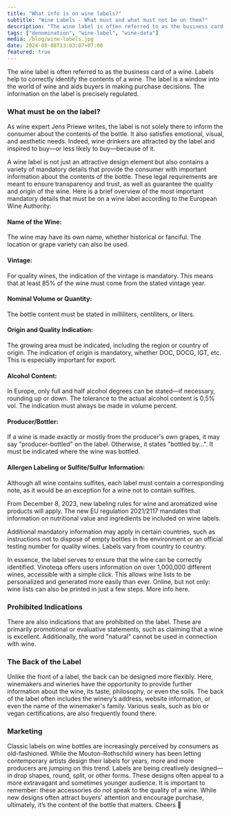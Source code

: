 ```yaml
---
title: "What info is on wine labels?"
subtitle: "Wine Labels - What must and what must not be on them?"
description: "The wine label is often referred to as the business card of a wine. Labels help to correctly identify the contents of a wine. The label is a window into the world of wine and aids buyers in making purchase decisions."
tags: ["denomination", "wine-label", "wine-data"]
media: /blog/wine-labels.jpg
date: 2024-08-08T13:03:07+07:00
featured: true
---
```


The wine label is often referred to as the business card of a wine. Labels help to correctly identify the contents of a wine. The label is a window into the world of wine and aids buyers in making purchase decisions. The information on the label is precisely regulated.

### What must be on the label?

As wine expert Jens Priewe writes, the label is not solely there to inform the consumer about the contents of the bottle. It also satisfies emotional, visual, and aesthetic needs. Indeed, wine drinkers are attracted by the label and inspired to buy—or less likely to buy—because of it.

A wine label is not just an attractive design element but also contains a variety of mandatory details that provide the consumer with important information about the contents of the bottle. These legal requirements are meant to ensure transparency and trust, as well as guarantee the quality and origin of the wine. Here is a brief overview of the most important mandatory details that must be on a wine label according to the European Wine Authority:

#### Name of the Wine:

The wine may have its own name, whether historical or fanciful. The location or grape variety can also be used.

#### Vintage:

For quality wines, the indication of the vintage is mandatory. This means that at least 85% of the wine must come from the stated vintage year.

#### Nominal Volume or Quantity:

The bottle content must be stated in milliliters, centiliters, or liters.

#### Origin and Quality Indication:

The growing area must be indicated, including the region or country of origin. The indication of origin is mandatory, whether DOC, DOCG, IGT, etc. This is especially important for
export.

#### Alcohol Content:

In Europe, only full and half alcohol degrees can be stated—if necessary, rounding up or down. The tolerance to the actual alcohol content is 0.5% vol. The indication must always be
made in volume percent.

#### Producer/Bottler:

If a wine is made exactly or mostly from the producer's own grapes, it may say "producer-bottled" on the label. Otherwise, it states "bottled by...". It must be indicated where the wine
was bottled.

#### Allergen Labeling or Sulfite/Sulfur Information:

Although all wine contains sulfites, each label must contain a corresponding note, as it would be an exception for a wine not to contain sulfites.

From December 8, 2023, new labeling rules for wine and aromatized wine products will apply. The new EU regulation 2021/2117 mandates that information on nutritional value and ingredients be included on wine labels.

Additional mandatory information may apply in certain countries, such as instructions not to dispose of empty bottles in the environment or an official testing number for quality wines. Labels vary from country to country.

In essence, the label serves to ensure that the wine can be correctly identified. Vinoteqa offers users information on over 1,000,000 different wines, accessible with a simple click. This allows wine lists to be personalized and generated more easily than ever. Online, but not only: wine lists can also be printed in just a few steps. More info here.

### Prohibited Indications

There are also indications that are prohibited on the label. These are primarily promotional or evaluative statements, such as claiming that a wine is excellent. Additionally, the word "natural" cannot be used in connection with wine.

### The Back of the Label

Unlike the front of a label, the back can be designed more flexibly. Here, winemakers and wineries have the opportunity to provide further information about the wine, its taste, philosophy, or even the soils. The back of the label often includes the winery’s address, website information, or even the name of the winemaker's family. Various seals, such as bio or vegan certifications, are also frequently found there.

### Marketing

Classic labels on wine bottles are increasingly perceived by consumers as old-fashioned. While the Mouton-Rothschild winery has been letting contemporary artists design their labels for years, more and more producers are jumping on this trend. Labels are being creatively designed—in drop shapes, round, split, or other forms. These designs often appeal to a more extravagant and sometimes younger audience. It is important to remember: these accessories do not speak to the quality of a wine.
While new designs often attract buyers' attention and encourage purchase, ultimately, it’s the content of the bottle that matters. Cheers 🍷
